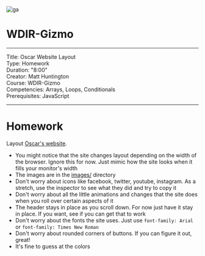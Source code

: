 ![ga](http://mobbook.generalassemb.ly/ga_cog.png)

# WDIR-Gizmo

---
Title: Oscar Website Layout<br>
Type: Homework<br>
Duration: "8:00"<br>
Creator: Matt Huntington<br>
    Course: WDIR-Gizmo<br>
Competencies: Arrays, Loops, Conditionals <br>
Prerequisites: JavaScript <br>

---

# Homework

Layout [Oscar's website](https://www.hioscar.com/).

- You might notice that the site changes layout depending on the width of the browser.  Ignore this for now.  Just mimic how the site looks when it fills your monitor's width
- The images are in the [images/](images) directory
- Don't worry about icons like facebook, twitter, youtube, instagram.  As a stretch, use the inspector to see what they did and try to copy it
- Don't worry about all the little animations and changes that the site does when you roll over certain aspects of it
- The header stays in place as you scroll down.  For now just have it stay in place.  If you want, see if you can get that to work
- Don't worry about the fonts the site uses.  Just use `font-family: Arial` or `font-family: Times New Roman`
- Don't worry about rounded corners of buttons.  If you can figure it out, great!
- It's fine to guess at the colors
